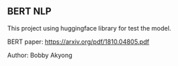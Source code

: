## BERT NLP

This project using huggingface library for test the model.

BERT paper: https://arxiv.org/pdf/1810.04805.pdf

Author: Bobby Akyong
